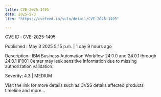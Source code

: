 ```yaml
---
title: CVE-2025-1495
date: 2025-5-3
lien: "https://cvefeed.io/vuln/detail/CVE-2025-1495"

---
```


CVE ID : CVE-2025-1495

Published :  May 3
2025
5:15 p.m. | 1 day
9 hours ago

Description : IBM Business Automation Workflow 24.0.0 and 24.0.1 through 24.0.1 IF001 Center may leak sensitive information due to missing authorization validation.

Severity: 4.3 | MEDIUM

Visit the link for more details
such as CVSS details
affected products
timeline
and more...
